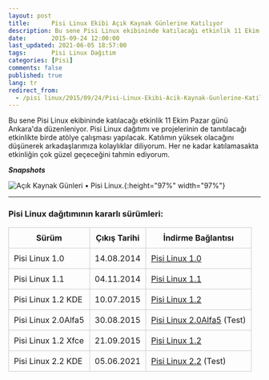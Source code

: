 ```yaml
---
layout: post
title:      Pisi Linux Ekibi Açık Kaynak Günlerine Katılıyor
description: Bu sene Pisi Linux ekibininde katılacağı etkinlik 11 Ekim Pazar günü Ankara'da düzenleniyor
date:       2015-09-24 12:00:00
last_updated: 2021-06-05 18:57:00
tags:       Pisi Linux Dağıtım
categories: [Pisi]
comments: false
published: true
lang: tr
redirect_from:
  - /pisi linux/2015/09/24/Pisi-Linux-Ekibi-Acik-Kaynak-Gunlerine-Katiliyor.html
---
```


Bu sene Pisi Linux ekibininde katılacağı etkinlik 11 Ekim Pazar günü Ankara'da düzenleniyor. Pisi Linux dağıtımı ve projelerinin de tanıtılacağı etkinlikte birde atölye çalışması yapılacak. Katılımın yüksek olacağını düşünerek arkadaşlarımıza kolaylıklar diliyorum. Her ne kadar katılamasakta etkinliğin çok güzel geçeceğini tahmin ediyorum.


***Snapshots***

![Açık Kaynak Günleri &bull; Pisi Linux.](/images/snapshot5.png "Açık Kaynak Günleri &bull; Pisi Linux."){:height="97%" width="97%"}



* * *

### Pisi Linux dağıtımının kararlı sürümleri:



| Sürüm                  |  Çıkış Tarihi |  İndirme Bağlantısı |
|------------------------|---------------|---------------------|
| Pisi Linux 1.0         |  14.08.2014   |  [Pisi Linux 1.0](https://sourceforge.net/projects/pisilinux/files/1.0/)|
| Pisi Linux 1.1         |  04.11.2014   |  [Pisi Linux 1.1](https://sourceforge.net/projects/pisilinux/files/1.1/)|
| Pisi Linux 1.2 KDE     |  10.07.2015   |  [Pisi Linux 1.2](https://sourceforge.net/projects/pisilinux/files/1.2/)|
| Pisi Linux 2.0Alfa5    |  30.08.2015   |  [Pisi Linux 2.0Alfa5](https://openload.co/f/vuimrNgPjSE/Pisi-Linux-2.0-Alfa5-KDE5-KaraKedi-x86_64.iso) (Test)|
| Pisi Linux 1.2 Xfce    |  21.09.2015   |  [Pisi Linux 1.2](https://openload.co/f/R6JeYpGW3BM/Pisi-Linux-1.2-XFCE-x86_64.iso)|
| Pisi Linux 2.2 KDE     |  05.06.2021   |  [Pisi Linux 2.2](https://e.pcloud.link/publink/show?code=XZ48hVZ76DhkHNleSHNaD1ntogQdQd0CrxX) (Test)|

<style>
            table {
                border-collapse: collapse;
                width: 100%;
            }
            th, td {
                border: 1px solid #ccc;
                padding: 10px;
            }
            table.alt tr:nth-child(even) {
                background-color: #eee;
            }
            table.alt tr:nth-child(odd) {
                background-color: #fff;
            }            
        </style>
